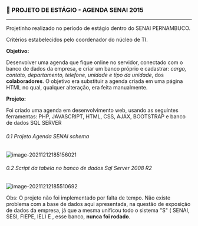 ### 📆 PROJETO DE ESTÁGIO - AGENDA SENAI 2015

------



Projetinho realizado no período de estágio dentro do SENAI PERNAMBUCO. 

Critérios estabelecidos pelo coordenador do núcleo de TI.



**Objetivo:**

Desenvolver uma agenda que fique online no servidor, conectado com o banco de dados da empresa, e criar um banco próprio e cadastrar: *cargo, contato, departamento, telefone, unidade e tipo da unidade*, dos **colaboradores**. O objetivo era substituir a agenda criada em uma página HTML no qual, qualquer alteração, era feita manualmente.



**Projeto:** 

Foi criado uma agenda em desenvolvimento web, usando as seguintes ferramentas: PHP, JAVASCRIPT, HTML, CSS, AJAX, BOOTSTRAP e banco de dados SQL SERVER





###### 0.1 Projeto Agenda SENAI schema





![image-20211212185156021](C:\Users\Joanes\AppData\Roaming\Typora\typora-user-images\image-20211212185156021.png)



###### 0.2 Script da tabela no banco de dados Sql Server 2008 R2



![image-20211212185510692](C:\Users\Joanes\AppData\Roaming\Typora\typora-user-images\image-20211212185510692.png)



Obs: O projeto não foi implementado por falta de tempo. Não existe problema com a base de dados aqui apresentada, na questão de exposição de dados da empresa, já que a mesma unificou todo o sistema "S" ( SENAI, SESI, FIEPE, IEL) E , esse banco, **nunca foi rodado**.